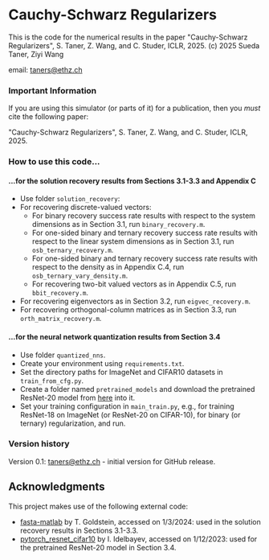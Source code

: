 # Cauchy-Schwarz Regularizers

This is the code for the numerical results in the paper
"Cauchy-Schwarz Regularizers", S. Taner, Z. Wang, and C. Studer, ICLR, 2025.
(c) 2025 Sueda Taner, Ziyi Wang

email: taners@ethz.ch

### Important Information

 If you are using this simulator (or parts of it) for a publication, then you _must_ cite the following paper:
 
"Cauchy-Schwarz Regularizers", S. Taner, Z. Wang, and C. Studer, ICLR, 2025.

### How to use this code...

#### ...for the solution recovery results from Sections 3.1-3.3 and Appendix C

- Use folder ```solution_recovery```: 
- For recovering discrete-valued vectors:
  - For binary recovery success rate results with respect to the system dimensions as in Section 3.1, run ```binary_recovery.m```.
  - For one-sided binary and ternary recovery success rate results with respect to the linear system dimensions as in Section 3.1, run ```osb_ternary_recovery.m```.
  - For one-sided binary and ternary recovery success rate results with respect to the density as in Appendix C.4, run ```osb_ternary_vary_density.m```.
  - For recovering two-bit valued vectors as in Appendix C.5, run ```bbit_recovery.m```.
- For recovering eigenvectors as in Section 3.2, run ```eigvec_recovery.m```.
- For recovering orthogonal-column matrices as in Section 3.3, run ```orth_matrix_recovery.m```.


#### ...for the neural network quantization results from Section 3.4 

- Use folder ```quantized_nns```.
- Create your environment using ```requirements.txt```.
- Set the directory paths for ImageNet and CIFAR10 datasets in ```train_from_cfg.py```.
- Create a folder named ```pretrained_models``` and download the pretrained ResNet-20 model from [here](https://github.com/akamaster/pytorch_resnet_cifar10/tree/master/pretrained_models) into it.
- Set your training configuration in ```main_train.py```, e.g., for training ResNet-18 on ImageNet (or ResNet-20 on CIFAR-10), for binary (or ternary) regularization, and run. 


### Version history

Version 0.1: taners@ethz.ch - initial version for GitHub release.

## Acknowledgments
This project makes use of the following external code:
- [fasta-matlab](https://github.com/tomgoldstein/fasta-matlab) by T. Goldstein, accessed on 1/3/2024: used in the solution recovery results in Sections 3.1-3.3.
- [pytorch_resnet_cifar10](https://github.com/akamaster/pytorch_resnet_cifar10) by I. Idelbayev, accessed on 1/12/2023: used for the pretrained ResNet-20 model in Section 3.4.


